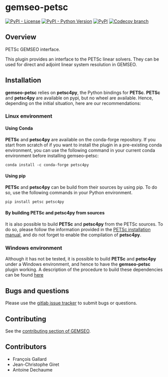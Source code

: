 <!--
Copyright 2021 IRT Saint Exupéry, https://www.irt-saintexupery.com

This work is licensed under the Creative Commons Attribution-ShareAlike 4.0
International License. To view a copy of this license, visit
http://creativecommons.org/licenses/by-sa/4.0/ or send a letter to Creative
Commons, PO Box 1866, Mountain View, CA 94042, USA.
-->

# gemseo-petsc

[![PyPI - License](https://img.shields.io/pypi/l/gemseo)](https://www.gnu.org/licenses/lgpl-3.0.en.html)
[![PyPI - Python Version](https://img.shields.io/pypi/pyversions/gemseo-petsc)](https://pypi.org/project/gemseo-petsc/)
[![PyPI](https://img.shields.io/pypi/v/gemseo-petsc)](https://pypi.org/project/gemseo-petsc/)
[![Codecov branch](https://img.shields.io/codecov/c/gitlab/gemseo:dev/gemseo-petsc/develop)](https://app.codecov.io/gl/gemseo:dev/gemseo-petsc)

## Overview

PETSc GEMSEO interface.

This plugin provides an interface to the PETSc linear solvers. They can
be used for direct and adjoint linear system resolution in GEMSEO.

## Installation

**gemseo-petsc** relies on **petsc4py**, the Python bindings for
**PETSc**. **PETSc** and **petsc4py** are available on pypi, but no
wheel are available. Hence, depending on the initial situation, here are
our recommendations:

### Linux environment

#### Using Conda

**PETSc** and **petsc4py** are available on the conda-forge repository.
If you start from scratch of if you want to install the plugin in a
pre-existing conda environment, you can use the following command in
your current conda environment before installing gemseo-petsc:

```shell
conda install -c conda-forge petsc4py
```

#### Using pip

**PETSc** and **petsc4py** can be build from their sources by using pip.
To do so, use the following commands in your Python environment.

```shell
pip install petsc petsc4py
```

#### By building PETSc and petsc4py from sources

It is also possible to build **PETSc** and **petsc4py** from the PETSc
sources. To do so, please follow the information provided in the [PETSc
installation manual](https://petsc.org/release/install/), and do not
forget to enable the compilation of **petsc4py**.

### Windows environment

Although it has not be tested, it is possible to build **PETSc** and
**petsc4py** under a Windows environment, and hence to have the
**gemseo-petsc** plugin working. A description of the procedure to build
these dependencies can be found
[here](https://openmdao.readthedocs.io/en/1.7.3/getting-started/mpi_windows.html)

## Bugs and questions

Please use the [gitlab issue tracker](https://gitlab.com/gemseo/dev/gemseo-petsc/-/issues)
to submit bugs or questions.

## Contributing

See the [contributing section of GEMSEO](https://gemseo.readthedocs.io/en/stable/software/developing.html#dev).

## Contributors

- François Gallard
- Jean-Christophe Giret
- Antoine Dechaume
